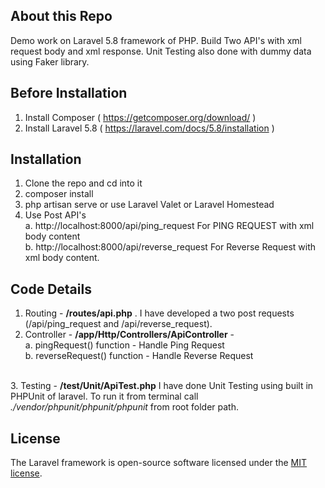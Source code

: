 ## About this Repo
Demo work on Laravel 5.8 framework of PHP. Build Two API's with xml request body and xml response. Unit Testing also done with dummy data using Faker library.

## Before Installation
1. Install Composer ( https://getcomposer.org/download/ )
2. Install Laravel 5.8 ( https://laravel.com/docs/5.8/installation )

## Installation

1. Clone the repo and cd into it
2. composer install
3. php artisan serve or use Laravel Valet or Laravel Homestead
4. Use Post API's <br>
    a. http://localhost:8000/api/ping_request For PING REQUEST with xml body content <br>
    b. http://localhost:8000/api/reverse_request For Reverse Request with xml body content. <br>

## Code Details

1. Routing - <b>/routes/api.php</b> . I have developed a two post requests (/api/ping_request and /api/reverse_request).<br>
2. Controller - <b>/app/Http/Controllers/ApiController</b> - <br>
    a. pingRequest() function - Handle Ping Request <br>
    b. reverseRequest() function - Handle Reverse Request
<br>
3. Testing - <b>/test/Unit/ApiTest.php</b> I have done Unit Testing using built in PHPUnit of laravel. To run it from terminal call <i>./vendor/phpunit/phpunit/phpunit</i> from root folder path.
<br>

## License

The Laravel framework is open-source software licensed under the [MIT license](https://opensource.org/licenses/MIT).
